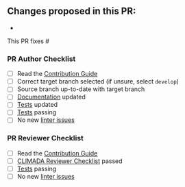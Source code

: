 Changes proposed in this PR:
- 
- 

This PR fixes #

### PR Author Checklist

- [ ] Read the [Contribution Guide][contrib]
- [ ] Correct target branch selected (if unsure, select `develop`)
- [ ] Source branch up-to-date with target branch
- [ ] [Documentation](https://climada-python.readthedocs.io/en/latest/guide/Guide_PythonDos-n-Donts.html#2.--Commenting-&-Documenting) updated
- [ ] [Tests][testing] updated
- [ ] [Tests][testing] passing
- [ ] No new [linter issues][linter]

### PR Reviewer Checklist

- [ ] Read the [Contribution Guide][contrib]
- [ ] [CLIMADA Reviewer Checklist](https://climada-python.readthedocs.io/en/latest/guide/Guide_Reviewer_Checklist.html) passed
- [ ] [Tests][testing] passing
- [ ] No new [linter issues][linter]

[contrib]: https://github.com/CLIMADA-project/climada_python/blob/main/CONTRIBUTING.md
[testing]: https://climada-python.readthedocs.io/en/latest/guide/Guide_Continuous_Integration_and_Testing.html
[linter]: https://climada-python.readthedocs.io/en/stable/guide/Guide_Continuous_Integration_and_Testing.html#3.C.--Static-Code-Analysis

